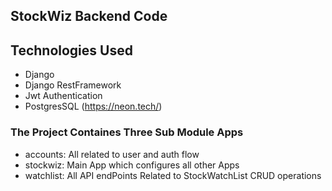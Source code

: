 ## StockWiz Backend Code

## Technologies Used

-   Django
-   Django RestFramework
-   Jwt Authentication
-   PostgresSQL (https://neon.tech/)

### The Project Containes Three Sub Module Apps

-   accounts: All related to user and auth flow
-   stockwiz: Main App which configures all other Apps
-   watchlist: All API endPoints Related to StockWatchList CRUD operations
